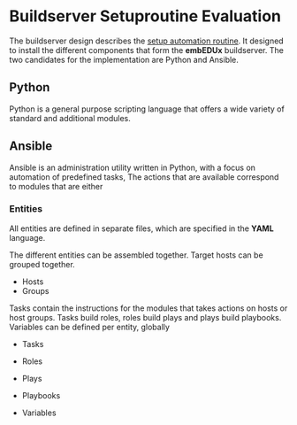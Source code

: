 # Buildserver Setuproutine Evaluation
The buildserver design describes the [setup automation
routine](../design/buildserver.md#setup-automation-routine). It designed to
install the different components that form the **embEDUx** buildserver. The two
candidates for the implementation are Python and Ansible.

## Python
Python is a general purpose scripting language that offers a wide variety of standard and
additional modules. 

## Ansible
Ansible is an administration utility written in Python, with a focus on
automation of predefined tasks,  The
actions that are available correspond to modules that are either

### Entities
All entities are defined in separate files, which are specified in the **YAML**
language.

The different entities can be assembled together.
Target hosts can be grouped together. 

* Hosts
* Groups

Tasks contain the instructions for the modules that takes actions on hosts or
host groups.
Tasks build roles, roles build
plays and plays build playbooks. 
Variables can be defined per entity, globally

* Tasks
* Roles
* Plays
* Playbooks

* Variables

